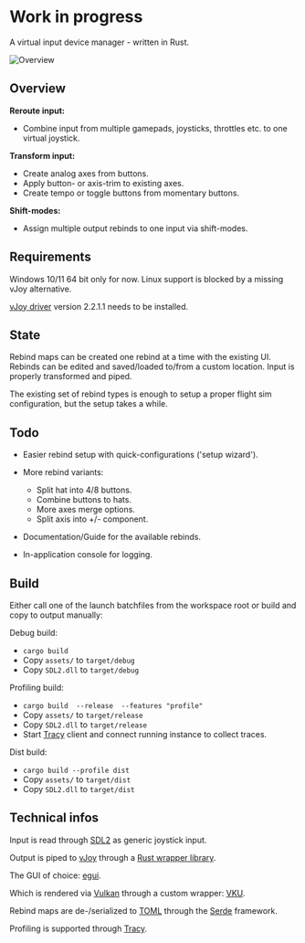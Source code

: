 # Work in progress
A virtual input device manager - written in Rust.

![Overview](https://github.com/ArrowMaxGithub/Rust-vJoy-Manager/assets/60489413/6ba7a79e-5944-4471-bb92-8c8b79a84e43)


## Overview
**Reroute input:**
- Combine input from multiple gamepads, joysticks, throttles etc. to one virtual joystick.

**Transform input:**
- Create analog axes from buttons. 
- Apply button- or axis-trim to existing axes.
- Create tempo or toggle buttons from momentary buttons.

**Shift-modes:**
- Assign multiple output rebinds to one input via shift-modes.

## Requirements
Windows 10/11 64 bit only for now. Linux support is blocked by a missing vJoy alternative.

[vJoy driver](https://github.com/njz3/vJoy/) version 2.2.1.1 needs to be installed.

## State
Rebind maps can be created one rebind at a time with the existing UI.
Rebinds can be edited and saved/loaded to/from a custom location.
Input is properly transformed and piped.

The existing set of rebind types is enough to setup a proper flight sim configuration, but the setup takes a while.

## Todo
- Easier rebind setup with quick-configurations ('setup wizard').

- More rebind variants:
    - Split hat into 4/8 buttons.
    - Combine buttons to hats.
    - More axes merge options.
    - Split axis into +/- component.

- Documentation/Guide for the available rebinds.

- In-application console for logging.

## Build
Either call one of the launch batchfiles from the workspace root or build and copy to output manually:

Debug build:
- `cargo build`
- Copy `assets/` to `target/debug`
- Copy `SDL2.dll` to `target/debug`

Profiling build:
- `cargo build  --release  --features "profile"`
- Copy `assets/` to `target/release`
- Copy `SDL2.dll` to `target/release`
- Start [Tracy](https://github.com/nagisa/rust_tracy_client) client and connect running instance to collect traces.

Dist build:
- `cargo build --profile dist`
- Copy `assets/` to `target/dist`
- Copy `SDL2.dll` to `target/dist`

## Technical infos
Input is read through [SDL2](https://github.com/Rust-SDL2/rust-sdl2) as generic joystick input.

Output is piped to [vJoy](https://github.com/njz3/vJoy/) through a [Rust wrapper library](https://github.com/ArrowMaxGithub/vjoy).

The GUI of choice: [egui](https://github.com/emilk/egui).

Which is rendered via [Vulkan](https://www.vulkan.org/) through a custom wrapper: [VKU](https://github.com/ArrowMaxGithub/vku).

Rebind maps are de-/serialized to [TOML](https://github.com/toml-rs/toml) through the [Serde](https://github.com/serde-rs/serde) framework.

Profiling is supported through [Tracy](https://github.com/nagisa/rust_tracy_client).
